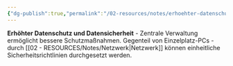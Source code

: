 ```yaml
---
{"dg-publish":true,"permalink":"/02-resources/notes/erhoehter-datenschutz-und-datensicherheit/","tags":["datenschutz","informatik/netzwerk/sicherheit","sicherheit/it-sicherheit"],"noteIcon":"","updated":"2025-09-27T01:32:44.000+02:00"}
---
```



**Erhöhter Datenschutz und Datensicherheit** - Zentrale Verwaltung ermöglicht bessere Schutzmaßnahmen.
Gegenteil von Einzelplatz-PCs - durch [[02 - RESOURCES/Notes/Netzwerk\|Netzwerk]] können einheitliche Sicherheitsrichtlinien durchgesetzt werden.
